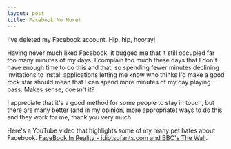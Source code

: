```yaml
---
layout: post
title: Facebook No More!
---
```





I've deleted my Facebook account. Hip, hip, hooray!


Having never much liked Facebook, it bugged me that it still occupied far too
many minutes of my days. I complain too much these days that I don't have enough
time to do this and that, so spending fewer minutes declining invitations to
install applications letting me know who thinks I'd make a good rock star should
mean that I can spend more minutes of my day playing bass. Makes sense, doesn't
it?


I appreciate that it's a good method for some people to stay in touch, but there
are many better (and in my opinion, more appropriate) ways to do this and they
work for me, thank you very much.


Here's a YouTube video that highlights some of my many pet hates about Facebook.
[FaceBook In Reality - idiotsofants.com and BBC's The
Wall](https://www.youtube.com/watch?v=nrlSkU0TFLs).

